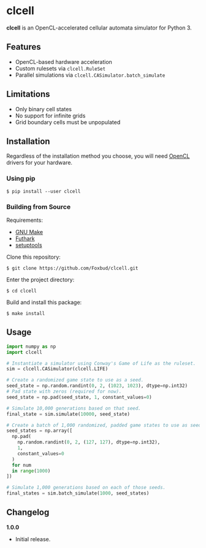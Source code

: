 # clcell 

**clcell** is an OpenCL-accelerated cellular automata simulator for Python 3.

## Features

- OpenCL-based hardware acceleration
- Custom rulesets via `clcell.RuleSet`
- Parallel simulations via `clcell.CASimulator.batch_simulate`

## Limitations

- Only binary cell states
- No support for infinite grids
- Grid boundary cells must be unpopulated

## Installation

Regardless of the installation method you choose, you will need
[OpenCL](https://www.khronos.org/opencl/) drivers for your hardware.

### Using pip

```
$ pip install --user clcell
```

### Building from Source

Requirements:
- [GNU Make](https://www.gnu.org/software/make/)
- [Futhark](https://futhark-lang.org/)
- [setuptools](https://pypi.org/project/setuptools/)

Clone this repository:

```
$ git clone https://github.com/Foxbud/clcell.git
```

Enter the project directory:

```
$ cd clcell
```

Build and install this package:

```
$ make install
```

##  Usage

```Python
import numpy as np
import clcell

# Instantiate a simulator using Conway's Game of Life as the ruleset.
sim = clcell.CASimulator(clcell.LIFE)

# Create a randomized game state to use as a seed.
seed_state = np.random.randint(0, 2, (1023, 1023), dtype=np.int32)
# Pad state with zeros (required for now).
seed_state = np.pad(seed_state, 1, constant_values=0)

# Simulate 10,000 generations based on that seed.
final_state = sim.simulate(10000, seed_state)

# Create a batch of 1,000 randomized, padded game states to use as seeds.
seed_states = np.array([
  np.pad(
    np.random.randint(0, 2, (127, 127), dtype=np.int32),
    1,
    constant_values=0
  )
  for num
  in range(1000)
])

# Simulate 1,000 generations based on each of those seeds.
final_states = sim.batch_simulate(1000, seed_states)
```

## Changelog

**1.0.0**
- Initial release.

